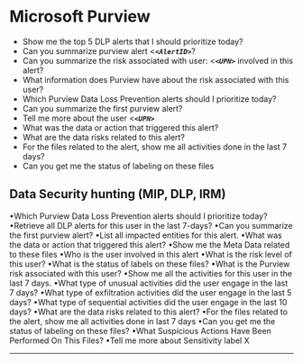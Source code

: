 
# Microsoft Purview
<a name="Purview"></a>
- Show me the top 5 DLP alerts that I should prioritize today?
- Can you summarize purview alert <**_`<AlertID>`_**? 
- Can you summarize the risk associated with user: <**_`<UPN>`_** involved in this alert?
- What information does Purview have about the risk associated with this user?
- Which Purview Data Loss Prevention alerts should I prioritize today?
- Can you summarize the first purview alert?
- Tell me more about the user <**_`<UPN>`_**
- What was the data or action that triggered this alert?
- What are the data risks related to this alert?
- For the files related to the alert, show me all activities done in the last 7 days?
- Can you get me the status of labeling on these files
 ## Data Security hunting (MIP, DLP, IRM)
•Which Purview Data Loss Prevention alerts should I prioritize today?
•Retrieve all DLP alerts for this user in the last 7-days?
•Can you summarize the first purview alert?
•List all impacted entities for this alert.
•What was the data or action that triggered this alert?
•Show me the Meta Data related to these files
•Who is the user involved in this alert
•What is the risk level of this user?
•What is the status of labels on these files?
•What is the Purview risk associated with this user?
•Show me all the activities for this user in the last 7 days.
•What type of unusual activities did the user engage in the last 7 days?
•What type of exfiltration activities did the user engage in the last 5 days?
•What type of sequential activities did the user engage in the last 10 days?
•What are the data risks related to this alert?
•For the files related to the alert, show me all activities done in last 7 days
•Can you get me the status of labeling on these files?
•What Suspicious Actions Have Been Performed On This Files?
•Tell me more about Sensitivity label X
***
